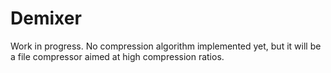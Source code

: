 # Demixer

Work in progress. No compression algorithm implemented yet, but it will be a
file compressor aimed at high compression ratios.
